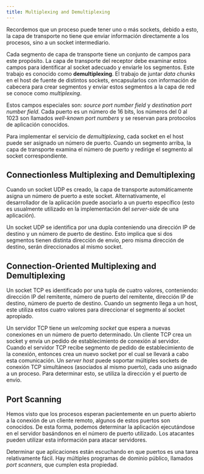 ```yaml
---
title: Multiplexing and Demultiplexing
---
```


Recordemos que un proceso puede tener uno o más sockets, debido a esto, la capa de transporte no tiene que enviar información directamente a los procesos, sino a un socket intermediario.

Cada segmento de capa de transporte tiene un conjunto de campos para este propósito. La capa de transporte del receptor debe examinar estos campos para identificar al socket adecuado y enviarle los segmentos. Este trabajo es conocido como **demultiplexing**. El trabajo de juntar *data chunks* en el host de fuente de distintos sockets, encapsularlos con información de cabecera para crear segmentos y enviar estos segmentos a la capa de red se conoce como *multiplexing*.

Estos campos especiales son: *source port number field* y *destination port number field*. Cada puerto es un número de 16 bits, los números del 0 al 1023 son llamados *well-known port numbers* y se reservan para protocolos de aplicación conocidos.

Para implementar el servicio de *demultiplexing*, cada socket en el host puede ser asignado un número de puerto. Cuando un segmento arriba, la capa de transporte examina el número de puerto y redirige el segmento al socket correspondiente.

## Connectionless Multiplexing and Demultiplexing

Cuando un socket UDP es creado, la capa de transporte automáticamente asigna un número de puerto a este socket. Alternativamente, el desarrollador de la aplicación puede asociarlo a un puerto específico (esto es usualmente utilizado en la implementación del *server-side* de una aplicación).

Un socket UDP se identifica por una dupla conteniendo una dirección IP de destino y un número de puerto de destino. Esto implica que si dos segmentos tienen distinta dirección de envío, pero misma dirección de destino, serán direccionados al mismo socket.

## Connection-Oriented Multiplexing and Demultiplexing

Un socket TCP es identificado por una tupla de cuatro valores, conteniendo: dirección IP del remitente, número de puerto del remitente, dirección IP de destino, número de puerto de destino. Cuando un segmento llega a un host, este utiliza estos cuatro valores para direccionar el segmento al socket apropiado.

Un servidor TCP tiene un *welcoming socket* que espera a nuevas conexiones en un número de puerto determinado. Un cliente TCP crea un socket y envía un pedido de establecimiento de conexión al servidor. Cuando el servidor TCP recibe segmento de pedido de establecimiento de la conexión, entonces crea un nuevo socket por el cual se llevará a cabo esta comunicación. Un *server host* puede soportar múltiples sockets de conexión TCP simultáneos (asociados al mismo puerto), cada uno asignado a un proceso. Para determinar esto, se utiliza la dirección y el puerto de envío.

## Port Scanning

Hemos visto que los procesos esperan pacientemente en un puerto abierto a la conexión de un cliente remoto, algunos de estos puertos son conocidos. De esta forma, podemos determinar la aplicación ejecutándose en el servidor basándonos en el número de puerto utilizado. Los atacantes pueden utilizar esta información para atacar servidores.

Determinar que aplicaciones están escuchando en que puertos es una tarea relativamente fácil. Hay múltiples programas de dominio público, llamados *port scanners*, que cumplen esta propiedad.
